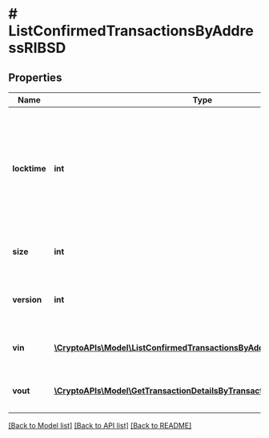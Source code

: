 # # ListConfirmedTransactionsByAddressRIBSD

## Properties

Name | Type | Description | Notes
------------ | ------------- | ------------- | -------------
**locktime** | **int** | Represents the locktime on the transaction on the specific blockchain, i.e. the blockheight at which the transaction is valid. |
**size** | **int** | Represents the total size of this transaction. |
**version** | **int** | Represents the transaction&#39;s version number. |
**vin** | [**\CryptoAPIs\Model\ListConfirmedTransactionsByAddressRIBSDVinInner[]**](ListConfirmedTransactionsByAddressRIBSDVinInner.md) | Represents the transaction inputs. |
**vout** | [**\CryptoAPIs\Model\GetTransactionDetailsByTransactionIDRIBSDVoutInner[]**](GetTransactionDetailsByTransactionIDRIBSDVoutInner.md) | Represents the transaction outputs. |

[[Back to Model list]](../../README.md#models) [[Back to API list]](../../README.md#endpoints) [[Back to README]](../../README.md)
